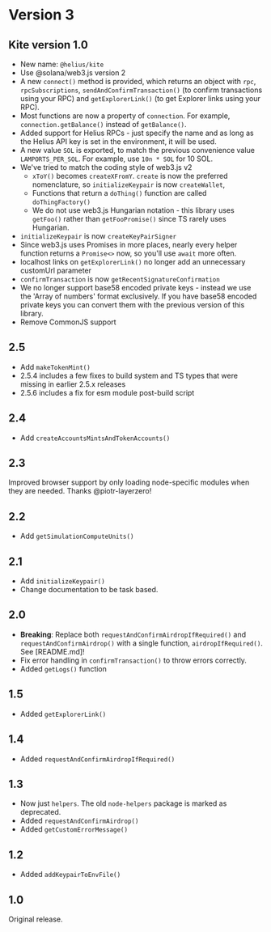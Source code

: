 # Version 3

## Kite version 1.0

- New name: `@helius/kite`
- Use @solana/web3.js version 2
- A new `connect()` method is provided, which returns an object with `rpc`, `rpcSubscriptions`, `sendAndConfirmTransaction()` (to confirm transactions using your RPC) and `getExplorerLink()` (to get Explorer links using your RPC).
- Most functions are now a property of `connection`. For example, `connection.getBalance()` instead of `getBalance()`.
- Added support for Helius RPCs - just specify the name and as long as the Helius API key is set in the environment, it will be used.
- A new value `SOL` is exported, to match the previous convenience value `LAMPORTS_PER_SOL`. For example, use `10n * SOL` for 10 SOL.
- We've tried to match the coding style of web3.js v2
  - `xToY()` becomes `createXFromY`. `create` is now the preferred nomenclature, so `initializeKeypair` is now `createWallet`,
  - Functions that return a `doThing()` function are called `doThingFactory()`
  - We do not use web3.js Hungarian notation - this library uses `getFoo()` rather than `getFooPromise()` since TS rarely uses Hungarian.
- `initializeKeypair` is now `createKeyPairSigner`
- Since web3.js uses Promises in more places, nearly every helper function returns a `Promise<>` now, so you'll use `await` more often.
- localhost links on `getExplorerLink()` no longer add an unnecessary customUrl parameter
- `confirmTransaction` is now `getRecentSignatureConfirmation`
- We no longer support base58 encoded private keys - instead we use the 'Array of numbers' format exclusively. If you have base58 encoded private keys you can convert them with the previous version of this library.
- Remove CommonJS support

## 2.5

- Add `makeTokenMint()`
- 2.5.4 includes a few fixes to build system and TS types that were missing in earlier 2.5.x releases
- 2.5.6 includes a fix for esm module post-build script

## 2.4

- Add `createAccountsMintsAndTokenAccounts()`

## 2.3

Improved browser support by only loading node-specific modules when they are needed. Thanks @piotr-layerzero!

## 2.2

- Add `getSimulationComputeUnits()`

## 2.1

- Add `initializeKeypair()`
- Change documentation to be task based.

## 2.0

- **Breaking**: Replace both `requestAndConfirmAirdropIfRequired()` and `requestAndConfirmAirdrop()` with a single function, `airdropIfRequired()`. See [README.md]!
- Fix error handling in `confirmTransaction()` to throw errors correctly.
- Added `getLogs()` function

## 1.5

- Added `getExplorerLink()`

## 1.4

- Added `requestAndConfirmAirdropIfRequired()`

## 1.3

- Now just `helpers`. The old `node-helpers` package is marked as deprecated.
- Added `requestAndConfirmAirdrop()`
- Added `getCustomErrorMessage()`

## 1.2

- Added `addKeypairToEnvFile()`

## 1.0

Original release.
